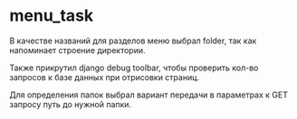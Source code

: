 # menu_task

В качестве названий для разделов меню выбрал folder, так как напоминает строение директории.


Также прикрутил django debug toolbar, чтобы проверить кол-во запросов к базе данных при отрисовки страниц.


Для определения папок выбрал вариант передачи в параметрах к GET запросу путь до нужной папки.
